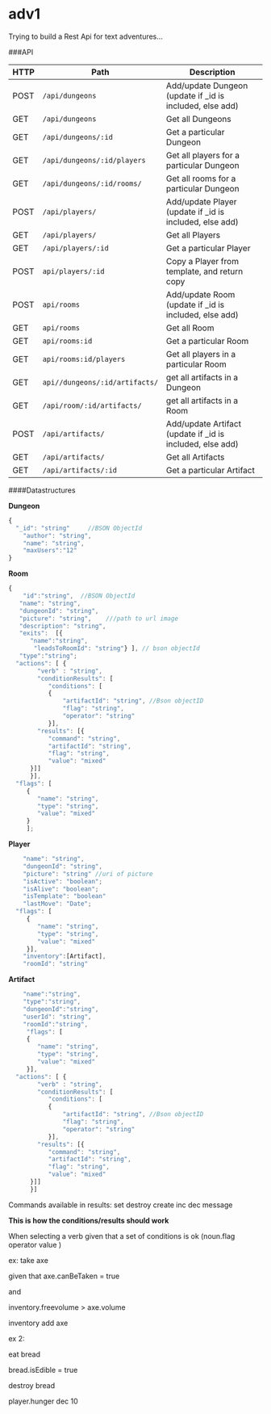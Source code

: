 # adv1
Trying to build a Rest Api for text adventures...

###API


HTTP | Path | Description
-----|------|------------
POST|```/api/dungeons```|Add/update Dungeon  (update if _id is included, else add) 
GET|```/api/dungeons```|Get all Dungeons
GET|```/api/dungeons/:id```|Get a particular Dungeon
GET|```/api/dungeons/:id/players```|Get all players for a particular Dungeon
GET|```/api/dungeons/:id/rooms/```| Get all rooms for a particular Dungeon
POST|```/api/players/```| Add/update Player  (update if _id is included, else add) 
GET|```/api/players/```| Get all Players
GET|```/api/players/:id```| Get a particular Player
POST|```api/players/:id```|Copy a Player from template, and return copy
POST |```api/rooms```| Add/update Room  (update if _id is included, else add) 
GET |```api/rooms```| Get all Room
GET |```api/rooms:id```| Get a particular Room
GET |```api/rooms:id/players```| Get all players in a particular Room
GET | ```api//dungeons/:id/artifacts/```| get all artifacts in a Dungeon
GET |```/api/room/:id/artifacts/ ``` | get all artifacts in a Room
POST| ```/api/artifacts/```|Add/update Artifact  (update if _id is included, else add) 
GET| ```/api/artifacts/```|Get all Artifacts
GET| ```/api/artifacts/:id```|Get a particular Artifact



####Datastructures

**Dungeon**
```javascript
{
  "_id": "string"     //BSON ObjectId
	"author": "string", 
	"name": "string", 
	"maxUsers":"12"
}
```
**Room**
```javascript
{ 
    "id":"string",  //BSON ObjectId
   "name": "string",
   "dungeonId": "string",
   "picture": "string",    ///path to url image
   "description": "string",
   "exits":  [{
      "name":"string", 
       "leadsToRoomId": "string"} ], // bson objectId
   "type":"string"; 
  "actions": [ {
	    "verb" : "string", 
	    "conditionResults": [
	       "conditions": [
	       {
	           "artifactId": "string", //Bson objectID
	           "flag": "string", 
	           "operator": "string"
	       }], 
	    "results": [{
	       "command": "string", 
	       "artifactId": "string", 
	       "flag": "string", 
	       "value": "mixed" 
	  }]] 
	  }], 
  "flags": [
	 { 
	    "name": "string", 
	    "type": "string", 
	    "value": "mixed"
	 }
	 ];
```
**Player**
```javascript
	"name": "string",
	"dungeonId": "string",
	"picture": "string" //uri of picture
	"isActive": "boolean";
	"isAlive": "boolean";
	"isTemplate": "boolean"
	"lastMove": "Date";
  "flags": [
	 { 
	    "name": "string", 
	    "type": "string", 
	    "value": "mixed"
	 }],
	"inventory":[Artifact],
	"roomId": "string"
```

**Artifact**
```javascript
    "name":"string", 
	"type":"string",
	"dungeonId":"string",
	"userId": "string",
	"roomId":"string",
	 "flags": [
	 { 
	    "name": "string", 
	    "type": "string", 
	    "value": "mixed"
	 }],
  "actions": [ {
	    "verb" : "string", 
	    "conditionResults": [
	       "conditions": [
	       {
	           "artifactId": "string", //Bson objectID
	           "flag": "string", 
	           "operator": "string"
	       }], 
	    "results": [{
	       "command": "string", 
	       "artifactId": "string", 
	       "flag": "string", 
	       "value": "mixed" 
	  }]] 
	  }] 
```

Commands available in results: 
set 
destroy 
create
inc 
dec
message
	

**This is how the conditions/results should work**

When selecting a verb 
given that a set of conditions is ok 
(noun.flag operator value ) 

ex: 
take axe

given that 
axe.canBeTaken = true 

and 

inventory.freevolume > axe.volume

inventory add axe

ex 2: 

eat bread

bread.isEdible = true

destroy bread

player.hunger dec 10



